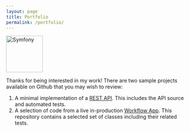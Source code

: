 ```yaml
---
layout: page
title: Portfolio
permalink: /portfolio/
---
```


<div class="bb-pull-right bb-border bb-gap-inside bb-gap-left">
	<img src="{{site.baseurl}}/assets/images/logo_symfony.png" alt="Symfony" title="Symfony" width="100" />
</div>

Thanks for being interested in my work! There are two sample projects available on Github that you may wish to review:
 
1. A minimal implementation of a [REST API](https://www.github.com/mauzeh/hangman-api/). This includes the API source and automated tests.
2. A selection of code from a live in-production [Workflow App](https://www.github.com/mauzeh/showcase-symfony/). This repository contains a selected set of classes including their related tests.
